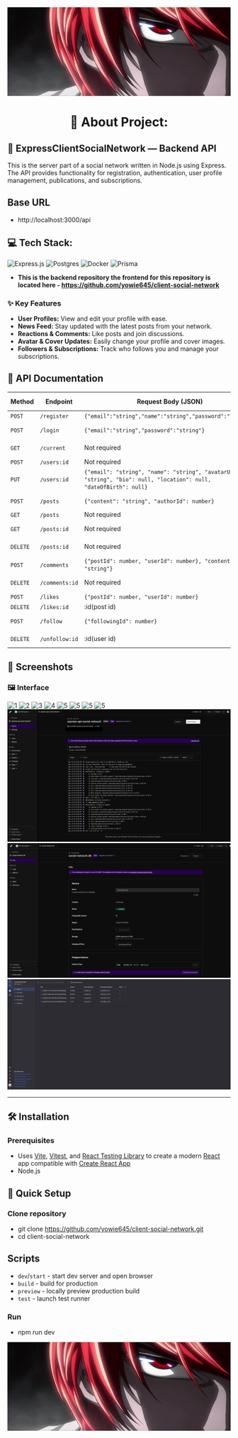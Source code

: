 <img src="screenshots/prev.jpg" width="100%" height="200px" alt="Preview">

<h1 align="center">💫 About Project:</h1>

## 🧸 ExpressClientSocialNetwork — Backend API

This is the server part of a social network written in Node.js using Express. The API provides functionality for registration, authentication, user profile management, publications, and subscriptions.

## Base URL

- http://localhost:3000/api

## 💻 Tech Stack:

![Express.js](https://img.shields.io/badge/express.js-%23404d59.svg?style=for-the-badge&logo=express&logoColor=%2361DAFB) ![Postgres](https://img.shields.io/badge/postgres-%23316192.svg?style=for-the-badge&logo=postgresql&logoColor=white) ![Docker](https://img.shields.io/badge/docker-%230db7ed.svg?style=for-the-badge&logo=docker&logoColor=white) ![Prisma](https://img.shields.io/badge/Prisma-3982CE?style=for-the-badge&logo=Prisma&logoColor=white)

- **This is the backend repository the frontend for this repository is located here - https://github.com/yowie645/client-social-network**

### ✨ Key Features

- **User Profiles:** View and edit your profile with ease.
- **News Feed:** Stay updated with the latest posts from your network.
- **Reactions & Comments:** Like posts and join discussions.
- **Avatar & Cover Updates:** Easily change your profile and cover images.
- **Followers & Subscriptions:** Track who follows you and manage your subscriptions.

## 📄 API Documentation

| Method   | Endpoint       | Request Body (JSON)                                                                                                | Description / Auth     |
| -------- | -------------- | ------------------------------------------------------------------------------------------------------------------ | ---------------------- |
| `POST`   | `/register`    | `{"email":"string","name":"string","password":"string"}`                                                           | Create user ❌         |
| `POST`   | `/login`       | `{"email":"string","password":"string"}`                                                                           | Authentication user ❌ |
| `GET`    | `/current`     | Not required                                                                                                       | Data current user ✅   |
| `POST`   | `/users:id`    | Not required                                                                                                       | Data User ✅           |
| `PUT`    | `/users:id`    | `{"email": "string", "name": "string", "avatarUrl": "string", "bio": null, "location": null, "dateOfBirth": null}` | Put data User ✅       |
| `POST`   | `/posts`       | `{"content": "string", "authorId": number}`                                                                        | Create posts ✅        |
| `GET`    | `/posts`       | Not required                                                                                                       | Get post ✅            |
| `GET`    | `/posts:id`    | Not required                                                                                                       | Get post by id ✅      |
| `DELETE` | `/posts:id`    | Not required                                                                                                       | Delete post by id ✅   |
| `POST`   | `/comments`    | `{"postId": number, "userId": number}, "content": "string"}`                                                       | Create comment ✅      |
| `DELETE` | `/comments:id` | Not required                                                                                                       | Delete comment ✅      |
| `POST`   | `/likes`       | `{"postId": number, "userId": number}`                                                                             | Create like ✅         |
| `DELETE` | `/likes:id`    | :id(post id)                                                                                                       | Delete like ✅         |
| `POST`   | `/follow`      | `{"followingId": number}`                                                                                          | Follow on user ✅      |
| `DELETE` | `/unfollow:id` | :id(user id)                                                                                                       | Unfollow on user ✅    |

## 📸 Screenshots

### 🖼️ Interface

![1](screenshots/11.jpg)
![2](screenshots/10.jpg)
![3](screenshots/9.jpg)
![4](screenshots/8.jpg)
![5](screenshots/7.jpg)
![5](screenshots/6.jpg)
![5](screenshots/5.jpg)
![5](screenshots/4.jpg)
![5](screenshots/3.jpg)
![5](screenshots/2.jpg)
![5](screenshots/1.jpg)

---

## 🛠️ Installation

### Prerequisites

- Uses [Vite](https://vitejs.dev/), [Vitest](https://vitest.dev/), and [React Testing Library](https://github.com/testing-library/react-testing-library) to create a modern [React](https://react.dev/) app compatible with [Create React App](https://create-react-app.dev/)
- Node.js

## 🪭 Quick Setup

### Clone repository

- git clone https://github.com/yowie645/client-social-network.git
- cd client-social-network

## Scripts

- `dev`/`start` - start dev server and open browser
- `build` - build for production
- `preview` - locally preview production build
- `test` - launch test runner

### Run

- npm run dev

<img src="screenshots/prev.jpg" width="100%" height="200px" alt="Preview">
